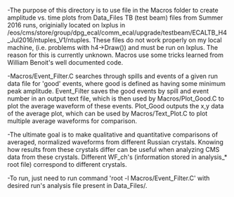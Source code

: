 -The purpose of this directory is to use file in the Macros folder to create amplitude vs. time plots from  Data_Files TB (test beam) files from Summer 2016 runs, originially located on lxplus in /eos/cms/store/group/dpg_ecal/comm_ecal/upgrade/testbeam/ECALTB_H4_Jul2016/ntuples_V1/ntuples. These files do not work properly on my local machine, (i.e. problems with h4->Draw()) and must be run on lxplus. The reason for this is currently unknown. Macros use some tricks learned from William Benoit's well documented code.

-Macros/Event_Filter.C searches through spills and events of a given run data file for 'good' events, where good is defined as having some minimum peak amplitude. Event_Filter saves the good events by spill and event number in an output text file, which is then used by Macros/Plot_Good.C to plot the average waveform of these events. Plot_Good outputs the x,y data of the average plot, which can be used by Macros/Text_Plot.C to plot multiple average waveforms for comparison.   

-The ultimate goal is to make qualitative and quantitative comparisons of averaged, normalized waveforms from different Russian crystals. Knowing how results from these crystals differ can be useful when analyzing CMS data from these crystals. Different WF_ch's (information stored in analysis_* root file) correspond to different crystals.

-To run, just need to run command 'root -l Macros/Event_Filter.C' with desired run's analysis file present in Data_Files/.
